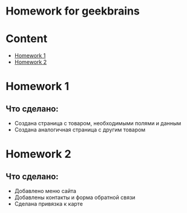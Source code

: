 Homework for geekbrains
=======

# Content
 - [Homework 1](#Homework-1)
 - [Homework 2](#Homework-2)

# Homework 1

## Что сделано:
 - Создана страница с товаром, необходимыми полями и данным
 - Создана аналогичная страница с другим товаром

# Homework 2

## Что сделано:
 - Добавлено меню сайта
 - Добавлены контакты и форма обратной связи
 - Сделана привязка к карте
